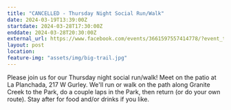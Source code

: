 ```yaml
---
title: "CANCELLED - Thursday Night Social Run/Walk"
date: 2024-03-19T13:39:00Z
startdate: 2024-03-28T17:30:00Z
enddate: 2024-03-28T20:30:00Z
external_url: https://www.facebook.com/events/3661597557414778/?event_time_id=3661597607414773
layout: post
location: 
feature-img: "assets/img/big-trail.jpg"
---
```


Please join us for our Thursday night social run/walk! Meet on the patio at La Planchada, 217 W Gurley.  We'll run or walk on the path along Granite Creek to the Park, do a couple laps in the Park, then return (or do your own route).  Stay after for food and/or drinks if you like.<br>
  <br>
  
